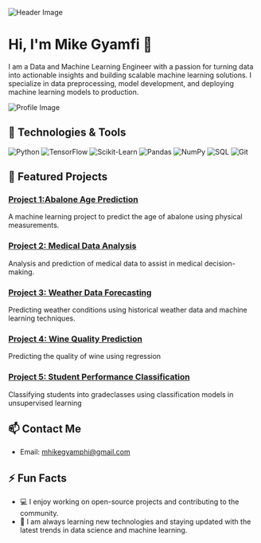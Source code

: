 ![Header Image](https://www.sharda.ac.in/blog/attachments/blog_images/Machine-Learning-data-Science-1-min.jpg)

# Hi, I'm Mike Gyamfi 👋

I am a Data and Machine Learning Engineer with a passion for turning data into actionable insights and building scalable machine learning solutions. I specialize in data preprocessing, model development, and deploying machine learning models to production. 

![Profile Image](https://static.vecteezy.com/system/resources/thumbnails/002/227/847/small/programmer-computer-expert-black-linear-icon-vector.jpg)

## 🔧 Technologies & Tools

![Python](https://img.shields.io/badge/-Python-333?style=flat&logo=python)
![TensorFlow](https://img.shields.io/badge/-TensorFlow-333?style=flat&logo=tensorflow)
![Scikit-Learn](https://img.shields.io/badge/-Scikit--Learn-333?style=flat&logo=scikit-learn)
![Pandas](https://img.shields.io/badge/-Pandas-333?style=flat&logo=pandas)
![NumPy](https://img.shields.io/badge/-NumPy-333?style=flat&logo=numpy)
![SQL](https://img.shields.io/badge/-SQL-333?style=flat&logo=sql)
![Git](https://img.shields.io/badge/-Git-333?style=flat&logo=git)

## 🌟 Featured Projects

### [Project 1:Abalone Age Prediction](https://github.com/Mgyamfi9/Supervised-Learning/tree/main/Abalone%20Age%20Ring%20Prediction)
A machine learning project to predict the age of abalone using physical measurements.

### [Project 2: Medical Data Analysis](https://github.com/Mgyamfi9/Supervised-Learning/tree/main/Acme%20Insurance)
Analysis and prediction of medical data to assist in medical decision-making.

### [Project 3: Weather Data Forecasting](https://github.com/Mgyamfi9/Supervised-Learning/tree/main/Australia%20rain)
Predicting weather conditions using historical weather data and machine learning techniques.

### [Project 4: Wine Quality Prediction](https://github.com/Mgyamfi9/Supervised-Learning/tree/main/wine)
Predicting the quality of wine using regression

### [Project 5: Student Performance Classification](https://github.com/Mgyamfi9/Unsupervised-Learning/tree/main/student%20performance)
Classifying students into gradeclasses using classification models in unsupervised learning


## 📫 Contact Me
- Email: [mhikegyamphi@gmail.com](mailto:mhikegyamphi@example.com)

## ⚡ Fun Facts

- 💻 I enjoy working on open-source projects and contributing to the community.
- 🌱 I am always learning new technologies and staying updated with the latest trends in data science and machine learning.
